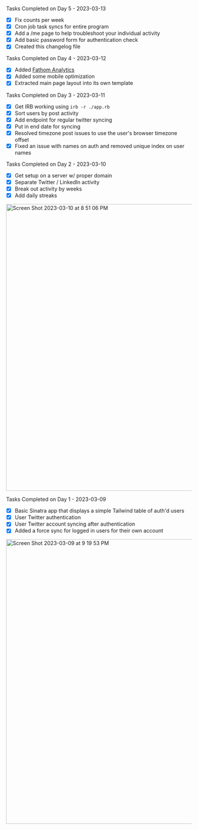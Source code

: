Tasks Completed on Day 5 - 2023-03-13
- [x] Fix counts per week
- [x] Cron job task syncs for entire program
- [x] Add a /me page to help troubleshoot your individual activity
- [x] Add basic password form for authentication check
- [x] Created this changelog file

Tasks Completed on Day 4 - 2023-03-12
- [x] Added [Fathom Analytics](https://usefathom.com/ref/DNQLHG)
- [x] Added some mobile optimization
- [x] Extracted main page layout into its own template

Tasks Completed on Day 3 - 2023-03-11
- [x] Get IRB working using `irb -r ./app.rb`
- [x] Sort users by post activity
- [x] Add endpoint for regular twitter syncing
- [x] Put in end date for syncing
- [x] Resolved timezone post issues to use the user's browser timezone offset
- [x] Fixed an issue with names on auth and removed unique index on user names

Tasks Completed on Day 2 - 2023-03-10
- [x] Get setup on a server w/ proper domain
- [x] Separate Twitter / LinkedIn activity
- [x] Break out activity by weeks
- [x] Add daily streaks
<img width="778" alt="Screen Shot 2023-03-10 at 8 51 06 PM" src="https://user-images.githubusercontent.com/432526/224461141-b445006d-c9d4-4c6e-8d19-e21379f11d37.png">

Tasks Completed on Day 1 - 2023-03-09
- [x] Basic Sinatra app that displays a simple Tailwind table of auth'd users
- [x] User Twitter authentication
- [x] User Twitter account syncing after authentication
- [x] Added a force sync for logged in users for their own account
<img width="772" alt="Screen Shot 2023-03-09 at 9 19 53 PM" src="https://user-images.githubusercontent.com/432526/224217546-2184d982-43ab-4acc-bad1-cb6575e8b9a4.png">
